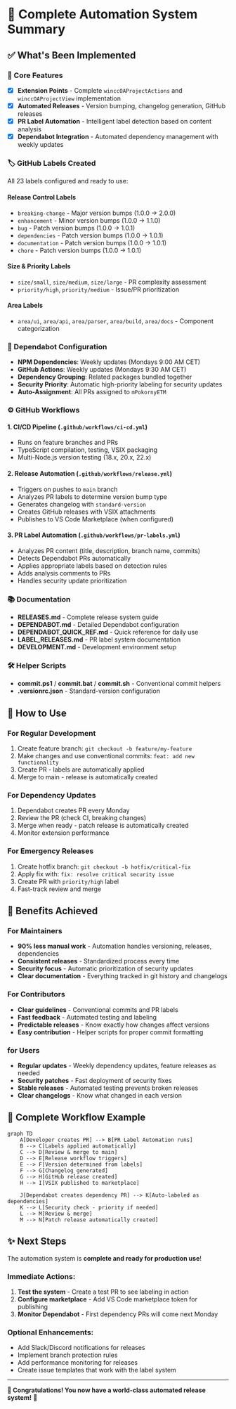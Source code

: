 # 🎉 Complete Automation System Summary

## ✅ What's Been Implemented

### 🔧 Core Features
- [x] **Extension Points** - Complete `winccOAProjectActions` and `winccOAProjectView` implementation
- [x] **Automated Releases** - Version bumping, changelog generation, GitHub releases
- [x] **PR Label Automation** - Intelligent label detection based on content analysis
- [x] **Dependabot Integration** - Automated dependency management with weekly updates

### 🏷️ GitHub Labels Created
All 23 labels configured and ready to use:

#### Release Control Labels
- `breaking-change` - Major version bumps (1.0.0 → 2.0.0)
- `enhancement` - Minor version bumps (1.0.0 → 1.1.0)  
- `bug` - Patch version bumps (1.0.0 → 1.0.1)
- `dependencies` - Patch version bumps (1.0.0 → 1.0.1)
- `documentation` - Patch version bumps (1.0.0 → 1.0.1)
- `chore` - Patch version bumps (1.0.0 → 1.0.1)

#### Size & Priority Labels
- `size/small`, `size/medium`, `size/large` - PR complexity assessment
- `priority/high`, `priority/medium` - Issue/PR prioritization

#### Area Labels  
- `area/ui`, `area/api`, `area/parser`, `area/build`, `area/docs` - Component categorization

### 🤖 Dependabot Configuration
- **NPM Dependencies**: Weekly updates (Mondays 9:00 AM CET)
- **GitHub Actions**: Weekly updates (Mondays 9:30 AM CET)
- **Dependency Grouping**: Related packages bundled together
- **Security Priority**: Automatic high-priority labeling for security updates
- **Auto-Assignment**: All PRs assigned to `mPokornyETM`

### ⚙️ GitHub Workflows

#### 1. CI/CD Pipeline (`.github/workflows/ci-cd.yml`)
- Runs on feature branches and PRs
- TypeScript compilation, testing, VSIX packaging
- Multi-Node.js version testing (18.x, 20.x, 22.x)

#### 2. Release Automation (`.github/workflows/release.yml`) 
- Triggers on pushes to `main` branch
- Analyzes PR labels to determine version bump type
- Generates changelog with `standard-version`
- Creates GitHub releases with VSIX attachments
- Publishes to VS Code Marketplace (when configured)

#### 3. PR Label Automation (`.github/workflows/pr-labels.yml`)
- Analyzes PR content (title, description, branch name, commits)
- Detects Dependabot PRs automatically
- Applies appropriate labels based on detection rules
- Adds analysis comments to PRs
- Handles security update prioritization

### 📚 Documentation
- **RELEASES.md** - Complete release system guide
- **DEPENDABOT.md** - Detailed Dependabot configuration
- **DEPENDABOT_QUICK_REF.md** - Quick reference for daily use
- **LABEL_RELEASES.md** - PR label system documentation
- **DEVELOPMENT.md** - Development environment setup

### 🛠️ Helper Scripts
- **commit.ps1** / **commit.bat** / **commit.sh** - Conventional commit helpers
- **.versionrc.json** - Standard-version configuration

## 🚀 How to Use

### For Regular Development
1. Create feature branch: `git checkout -b feature/my-feature`
2. Make changes and use conventional commits: `feat: add new functionality`
3. Create PR - labels are automatically applied
4. Merge to main - release is automatically created

### For Dependency Updates  
1. Dependabot creates PR every Monday
2. Review the PR (check CI, breaking changes)
3. Merge when ready - patch release is automatically created
4. Monitor extension performance

### For Emergency Releases
1. Create hotfix branch: `git checkout -b hotfix/critical-fix`
2. Apply fix with: `fix: resolve critical security issue`
3. Create PR with `priority/high` label
4. Fast-track review and merge

## 🎯 Benefits Achieved

### For Maintainers
- **90% less manual work** - Automation handles versioning, releases, dependencies
- **Consistent releases** - Standardized process every time
- **Security focus** - Automatic prioritization of security updates
- **Clear documentation** - Everything tracked in git history and changelogs

### For Contributors  
- **Clear guidelines** - Conventional commits and PR labels
- **Fast feedback** - Automated testing and labeling
- **Predictable releases** - Know exactly how changes affect versions
- **Easy contribution** - Helper scripts for proper commit formatting

### for Users
- **Regular updates** - Weekly dependency updates, feature releases as needed
- **Security patches** - Fast deployment of security fixes  
- **Stable releases** - Automated testing prevents broken releases
- **Clear changelogs** - Know what changed in each version

## 🔄 Complete Workflow Example

```mermaid
graph TD
    A[Developer creates PR] --> B[PR Label Automation runs]
    B --> C[Labels applied automatically]
    C --> D[Review & merge to main]
    D --> E[Release workflow triggers]
    E --> F[Version determined from labels]
    F --> G[Changelog generated]
    G --> H[GitHub release created]
    H --> I[VSIX published to marketplace]
    
    J[Dependabot creates dependency PR] --> K[Auto-labeled as dependencies]
    K --> L[Security check - priority if needed]
    L --> M[Review & merge]
    M --> N[Patch release automatically created]
```

## ✨ Next Steps

The automation system is **complete and ready for production use**! 

### Immediate Actions:
1. **Test the system** - Create a test PR to see labeling in action
2. **Configure marketplace** - Add VS Code marketplace token for publishing
3. **Monitor Dependabot** - First dependency PRs will come next Monday

### Optional Enhancements:
- Add Slack/Discord notifications for releases
- Implement branch protection rules
- Add performance monitoring for releases
- Create issue templates that work with the label system

---

**🎊 Congratulations! You now have a world-class automated release system!** 🎊